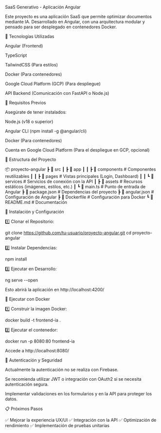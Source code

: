 SaaS Generativo - Aplicación Angular

Este proyecto es una aplicación SaaS que permite optimizar documentos mediante IA. Desarrollado en Angular, con una arquitectura modular y pensado para ser desplegado en contenedores Docker.

🚀 Tecnologías Utilizadas

Angular (Frontend)

TypeScript

TailwindCSS (Para estilos)

Docker (Para contenedores)

Google Cloud Platform (GCP) (Para despliegue)

API Backend (Comunicación con FastAPI o Node.js)

📌 Requisitos Previos

Asegúrate de tener instalados:

Node.js (v18 o superior)

Angular CLI (npm install -g @angular/cli)

Docker (Para contenedores)

Cuenta en Google Cloud Platform (Para el despliegue en GCP, opcional)

📂 Estructura del Proyecto

📦 proyecto-angular
 ┣ 📂 src
 ┃ ┣ 📂 app
 ┃ ┃ ┣ 📂 components  # Componentes reutilizables
 ┃ ┃ ┣ 📂 pages       # Vistas principales (Login, Dashboard)
 ┃ ┃ ┗ 📂 services    # Servicios de conexión con la API
 ┃ ┣ 📂 assets        # Recursos estáticos (imágenes, estilos, etc.)
 ┃ ┗ 📜 main.ts       # Punto de entrada de Angular
 ┣ 📜 package.json    # Dependencias del proyecto
 ┣ 📜 angular.json    # Configuración de Angular
 ┣ 📜 Dockerfile      # Configuración para Docker
 ┗ 📜 README.md       # Documentación

🔧 Instalación y Configuración

1️⃣ Clonar el Repositorio:

git clone https://github.com/tu-usuario/proyecto-angular.git
cd proyecto-angular

2️⃣ Instalar Dependencias:

npm install

3️⃣ Ejecutar en Desarrollo:

ng serve --open

Esto abrirá la aplicación en http://localhost:4200/

🐳 Ejecutar con Docker

1️⃣ Construir la imagen Docker:

docker build -t frontend-ia .

2️⃣ Ejecutar el contenedor:

docker run -p 8080:80 frontend-ia

Accede a http://localhost:8080/

📌 Autenticación y Seguridad

Actualmente la autenticación no se realiza con Firebase.

Se recomienda utilizar JWT o integración con OAuth2 si se necesita autenticación segura.

Implementar validaciones en los formularios y en la API para proteger los datos.

📋 Próximos Pasos

✅ Mejorar la experiencia UX/UI
✅ Integración con la API
✅ Optimización de rendimiento
✅ Implementación de pruebas unitarias
